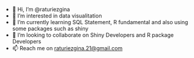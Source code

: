 - 👋 Hi, I’m @raturiezgina
- 👀 I’m interested in data visualitation
- 🌱 I’m currently learning SQL Statement, R fundamental and also using some packages such as shiny
- 💞️ I’m looking to collaborate on Shiny Developers and R package Developers
- 📫 Reach me on raturiezgina.21@gmail.com

<!---
raturiezgina/raturiezgina is a ✨ special ✨ repository because its `README.md` (this file) appears on your GitHub profile.
You can click the Preview link to take a look at your changes.
--->
